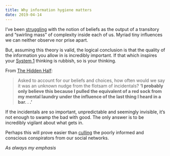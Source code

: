 ```yaml
---
title: Why information hygiene matters
date: 2019-04-14
---
```


<!--kg-card-begin: html--><p>I’ve been <a href="https://joshnicholas.com/where-does-your-belief-come-from/">struggling</a> with the notion of beliefs as the output of a transitory and “swirling mass” of complexity inside each of us. Myriad tiny influences we can neither observe nor prise apart.</p>
<p>But, assuming this theory is valid, the logical conclusion is that the quality of the information you allow in is incredibly important. If that which inspires your <a href="https://en.m.wikipedia.org/wiki/Thinking,_Fast_and_Slow">System 1</a> thinking is rubbish, so is your thinking.</p>
<p>From <a href="https://www.worldcat.org/title/hidden-half-how-the-world-conceals-its-secrets/oclc/1085142484&amp;referer=brief_results">The Hidden Half</a>:</p>
<blockquote><p>Asked to account for our beliefs and choices, how often would we say it was an unknown nudge from the flotsam of incidentals? <strong>‘I probably only believe this because I pulled the equivalent of a red sock from my mental laundry under the influence of the last thing I heard in a bar. . .’</strong></p></blockquote>
<p>If the incidentals are so important, unpredictable and seemingly invisible, it’s not enough to swamp the bad with good. The only answer is to be incredibly vigilant about what gets in.</p>
<p>Perhaps this will prove easier than <a href="https://joshnicholas.com/its-about-who-you-know-and-trust/">culling</a> the poorly informed and conscious conspirators from our social networks.</p>
<p><em>As always my emphasis</em></p>
<!--kg-card-end: html-->